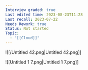 ```yaml
---
Interview graded: true
Last edited time: 2023-08-23T11:28
Last recall: 2023-07-22
Needs Rework: true
Status: Not started
Topic:
  - "[[Cloud]]"
---
```

![[/Untitled 42.png|Untitled 42.png]]

![[Untitled 1 7.png|Untitled 1 7.png]]
